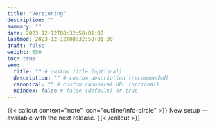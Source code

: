 ```yaml
---
title: "Versioning"
description: ""
summary: ""
date: 2023-12-12T08:32:58+01:00
lastmod: 2023-12-12T08:32:58+01:00
draft: false
weight: 650
toc: true
seo:
  title: "" # custom title (optional)
  description: "" # custom description (recommended)
  canonical: "" # custom canonical URL (optional)
  noindex: false # false (default) or true
---
```


{{< callout context="note" icon="outline/info-circle" >}}
New setup — available with the next release.
{{< /callout >}}
